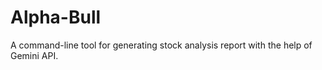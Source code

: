 # Alpha-Bull

A command-line tool for generating stock analysis report with the help of Gemini API. 
